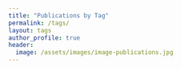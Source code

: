 ```yaml
---
title: "Publications by Tag"
permalink: /tags/
layout: tags
author_profile: true
header:
  image: /assets/images/image-publications.jpg
---
```

